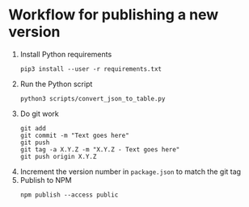 # Workflow for publishing a new version

1. Install Python requirements
    ```
    pip3 install --user -r requirements.txt
    ```
1. Run the Python script 
    ```
    python3 scripts/convert_json_to_table.py
    ```
1. Do git work
    ```
    git add 
    git commit -m "Text goes here"
    git push
    git tag -a X.Y.Z -m "X.Y.Z - Text goes here"
    git push origin X.Y.Z
    ```
1. Increment the version number in `package.json` to match the git tag
1. Publish to NPM
   ```
   npm publish --access public
   ```